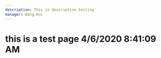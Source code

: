 ```yaml
---
description: This is description testing
manager: Wang.Hui
---
```

# this is a test page 4/6/2020 8:41:09 AM
